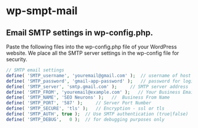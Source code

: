 # wp-smpt-mail

## Email SMTP settings in wp-config.php.

Paste the following files into the wp-config.php file of your WordPress website. We place all the SMTP server settings in the wp-config file for security.

```php
// SMTP email settings
define( 'SMTP_username', 'youremail@gmail.com' );  // username of host like Gmail
define( 'SMTP_password', 'gmail-app-password' );   // password for login into the App
define( 'SMTP_server', 'smtp.gmail.com' );     // SMTP server address
define( 'SMTP_FROM', 'youremail@example.com' );   // Your Business Email Address
define( 'SMTP_NAME', 'SEO Neurons' );   //  Business From Name
define( 'SMTP_PORT', '587' );     // Server Port Number
define( 'SMTP_SECURE', 'tls' );   // Encryption - ssl or tls
define( 'SMTP_AUTH', true );  // Use SMTP authentication (true|false)
define( 'SMTP_DEBUG',   0 );  // for debugging purposes only
```
